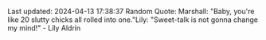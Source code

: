 Last updated: 2024-04-13 17:38:37
Random Quote: Marshall: "Baby, you're like 20 slutty chicks all rolled into one."Lily: "Sweet-talk is not gonna change my mind!" - Lily Aldrin